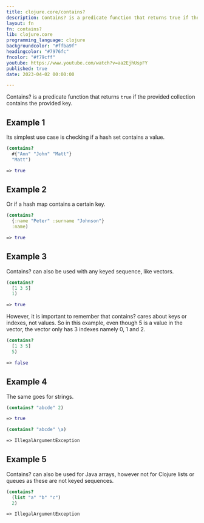 ```yaml
---
title: clojure.core/contains?
description: Contains? is a predicate function that returns true if the provided collection contains the provided key.
layout: fn
fn: contains?
lib: clojure.core
programming_language: clojure
backgroundcolor: "#ffba9f"
headingcolor: "#7976fc"
fncolor: "#f79cff"
youtube: https://www.youtube.com/watch?v=aa2EjhUspFY
published: true
date: 2023-04-02 00:00:00

---
```


Contains? is a predicate function that returns `true` if the provided collection contains the provided key.

## Example 1

Its simplest use case is checking if a hash set contains a value.

```clojure
(contains?
  #{"Ann" "John" "Matt"}
  "Matt")

=> true
```

## Example 2

Or if a hash map contains a certain key.

```clojure
(contains?
  {:name "Peter" :surname "Johnson"}
  :name)

=> true
```

## Example 3

Contains? can also be used with any keyed sequence, like vectors.

```clojure
(contains?
  [1 3 5]
  1)

=> true
```

However, it is important to remember that contains? cares about keys or indexes, not values. So in this example, even though 5 is a value in the vector, the vector only has 3 indexes namely 0, 1 and 2.

```clojure
(contains?
  [1 3 5]
  5)

=> false
```

## Example 4

The same goes for strings.

```clojure
(contains? "abcde" 2)

=> true
```

```clojure
(contains? "abcde" \a)

=> IllegalArgumentException
```

## Example 5

Contains? can also be used for Java arrays, however not for Clojure lists or queues as these are not keyed sequences.

```clojure
(contains?
  (list "a" "b" "c")
  2)

=> IllegalArgumentException
```
